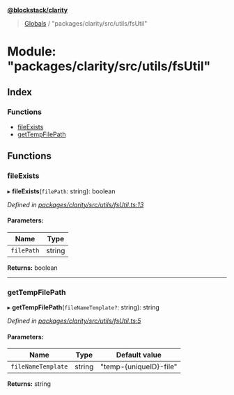 **[@blockstack/clarity](../README.md)**

> [Globals](../globals.md) / "packages/clarity/src/utils/fsUtil"

# Module: "packages/clarity/src/utils/fsUtil"

## Index

### Functions

- [fileExists](_packages_clarity_src_utils_fsutil_.md#fileexists)
- [getTempFilePath](_packages_clarity_src_utils_fsutil_.md#gettempfilepath)

## Functions

### fileExists

▸ **fileExists**(`filePath`: string): boolean

_Defined in [packages/clarity/src/utils/fsUtil.ts:13](https://github.com/blockstack/clarity-js-sdk/blob/711ac7c/packages/clarity/src/utils/fsUtil.ts#L13)_

#### Parameters:

| Name       | Type   |
| ---------- | ------ |
| `filePath` | string |

**Returns:** boolean

---

### getTempFilePath

▸ **getTempFilePath**(`fileNameTemplate?`: string): string

_Defined in [packages/clarity/src/utils/fsUtil.ts:5](https://github.com/blockstack/clarity-js-sdk/blob/711ac7c/packages/clarity/src/utils/fsUtil.ts#L5)_

#### Parameters:

| Name               | Type   | Default value          |
| ------------------ | ------ | ---------------------- |
| `fileNameTemplate` | string | "temp-{uniqueID}-file" |

**Returns:** string

